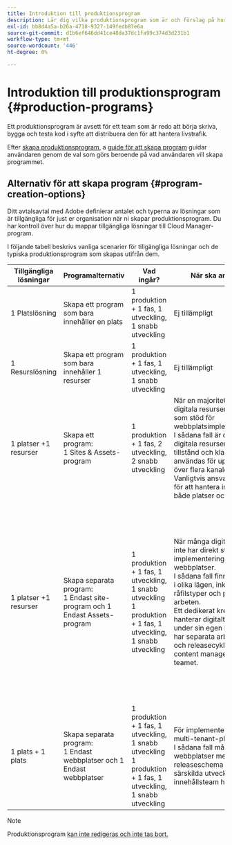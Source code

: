 ```yaml
---
title: Introduktion till produktionsprogram
description: Lär dig vilka produktionsprogram som är och förslag på hur du konfigurerar dem.
exl-id: bb8d4a5a-b26a-4718-9327-149fedb87e6a
source-git-commit: d1b6ef646dd41ce48da37dc1fa99c374d3d231b1
workflow-type: tm+mt
source-wordcount: '446'
ht-degree: 0%

---
```



# Introduktion till produktionsprogram {#production-programs}

Ett produktionsprogram är avsett för ett team som är redo att börja skriva, bygga och testa kod i syfte att distribuera den för att hantera livstrafik.

Efter [skapa produktionsprogram,](creating-production-programs.md) a [guide för att skapa program](using-the-wizard.md) guidar användaren genom de val som görs beroende på vad användaren vill skapa programmet.

## Alternativ för att skapa program {#program-creation-options}

Ditt avtalsavtal med Adobe definierar antalet och typerna av lösningar som är tillgängliga för just er organisation när ni skapar produktionsprogram. Du har kontroll över hur du mappar tillgängliga lösningar till Cloud Manager-program.

I följande tabell beskrivs vanliga scenarier för tillgängliga lösningar och de typiska produktionsprogram som skapas utifrån dem.

| Tillgängliga lösningar | Programalternativ | Vad ingår? | När ska användas | Exempel |
|---------------------|-------------------------------------------------------------------------------|--------------------------------------------------------------------------------------------------------------------------|-------------------------------------------------------------------------------------------------------------------------------------------------------------------------------------------------------------------------------------------------------------------------------------------------------------------------------------------------|--------------------------------------------------------------------------------------------------------------------------------------------------------------------------------------------------------------------------------------------------------------------------------------------------------------------------------------------------------------------------------------------------------------------------------------------------------------------------|
| 1 Platslösning | Skapa ett program som bara innehåller en plats | 1 produktion + 1 fas, 1 utveckling, 1 snabb utveckling | Ej tillämpligt | Ej tillämpligt |
| 1 Resurslösning | Skapa ett program som bara innehåller 1 resurser | 1 produktion + 1 fas, 1 utveckling, 1 snabb utveckling | Ej tillämpligt | Ej tillämpligt |
| 1 platser +1 resurser | Skapa ett program: <br>1 Sites &amp; Assets-program | 1 produktion + 1 fas, 2 utveckling, 2 snabb utveckling | När en majoritet av de digitala resurserna används som stöd för webbplatsimplementeringen.<br>I sådana fall är de flesta digitala resurser i ett färdigt tillstånd och klara att användas för upplevelser över flera kanaler via Sites.<br>Vanligtvis ansvarar ett team för att hantera innehåll för både platser och resurser. | Bilder som främst används för en webbplats.<br>PDF som ska distribueras via en intern portal som är inbyggd i AEM Sites. |
| 1 platser +1 resurser | Skapa separata program:<br>1 Endast site-program och 1 Endast Assets-program | 1 produktion + 1 fas, 1 utveckling, 1 snabb utveckling<br>1 produktion + 1 fas, 1 utveckling, 1 snabb utveckling | När många digitala resurser inte har direkt stöd för implementering av webbplatser.<br> I sådana fall finns resurserna i olika lägen, inklusive råfilstyper och pågående arbeten.<br>Ett dedikerat kreativt team hanterar digitalt material under sin egen livscykel och har separata arbetsflöden och releasecykler än Sites content management-teamet. | Raw-bilder från en fototagning lagras i Assets-programmet och endast ett fåtal används i Sites-implementeringen.<br>Ett stort antal filtyper i Creative Cloud, som Photoshop och Illustrator, hanteras i AEM Assets och genomgår ett eget arbetsflöde för godkännande innan en färdig resurs genereras.<br>Överväg att använda [Anslutna resurser](/help/assets/use-assets-across-connected-assets-instances.md#overview-of-connected-assets) i sådana fall. |
| 1 plats + 1 plats | Skapa separata program:<br>1 Endast webbplatser och 1 Endast webbplatser | 1 produktion + 1 fas, 1 utveckling, 1 snabb utveckling<br>1 produktion + 1 fas, 1 utveckling, 1 snabb utveckling | För implementering av multi-tenant-platser.<br>I sådana fall måste flera webbplatser med ett eget releaseschema och särskilda utvecklings- och innehållsteam hanteras. | Två varumärken med dedikerade webbplatser och separata utvecklingsteam |


>[!NOTE]
>
>Produktionsprogram [kan inte redigeras och inte tas bort.](editing-programs.md)
